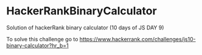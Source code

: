 # HackerRankBinaryCalculator
Solution of hackerRank binary calculator (10 days of JS DAY 9)

To solve this challenge go to https://www.hackerrank.com/challenges/js10-binary-calculator?hr_b=1
